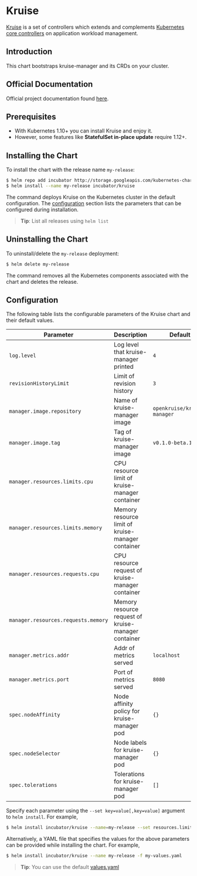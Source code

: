 # Kruise
[Kruise](https://openkruise.io) is a set of controllers which extends and complements 
[Kubernetes core controllers](https://kubernetes.io/docs/concepts/overview/what-is-kubernetes/)
on application workload management.

## Introduction
This chart bootstraps kruise-manager and its CRDs on your cluster.

## Official Documentation
Official project documentation found [here](https://github.com/openkruise/kruise/tree/master/docs).

## Prerequisites
- With Kubernetes 1.10+ you can install Kruise and enjoy it.
- However, some features like **StatefulSet in-place update** require 1.12+.

## Installing the Chart

To install the chart with the release name `my-release`:

```bash
$ helm repo add incubator http://storage.googleapis.com/kubernetes-charts-incubator
$ helm install --name my-release incubator/kruise
```

The command deploys Kruise on the Kubernetes cluster in the default configuration. 
The [configuration](#configuration) section lists the parameters that can be configured during installation.

> **Tip**: List all releases using `helm list`

## Uninstalling the Chart

To uninstall/delete the `my-release` deployment:

```bash
$ helm delete my-release
```

The command removes all the Kubernetes components associated with the chart and deletes the release.

## Configuration

The following table lists the configurable parameters of the Kruise chart and their default values.

| Parameter                                 | Description                                                        | Default                             |
|-------------------------------------------|--------------------------------------------------------------------|-------------------------------------|
| `log.level`                               | Log level that kruise-manager printed                              | `4`                                 |
| `revisionHistoryLimit`                    | Limit of revision history                                          | `3`                                 |
| `manager.image.repository`                | Name of kruise-manager image                                       | `openkruise/kruise-manager`         |
| `manager.image.tag`                       | Tag of kruise-manager image                                        | `v0.1.0-beta.1`                     |
| `manager.resources.limits.cpu`            | CPU resource limit of kruise-manager container                     |                                     |
| `manager.resources.limits.memory`         | Memory resource limit of kruise-manager container                  |                                     |
| `manager.resources.requests.cpu`          | CPU resource request of kruise-manager container                   |                                     |
| `manager.resources.requests.memory`       | Memory resource request of kruise-manager container                |                                     |
| `manager.metrics.addr`                    | Addr of metrics served                                             | `localhost`                         |
| `manager.metrics.port`                    | Port of metrics served                                             | `8080`                              |
| `spec.nodeAffinity`                       | Node affinity policy for kruise-manager pod                        | `{}`                                |
| `spec.nodeSelector`                       | Node labels for kruise-manager pod                                 | `{}`                                |
| `spec.tolerations`                        | Tolerations for kruise-manager pod                                 | `[]`                                |


Specify each parameter using the `--set key=value[,key=value]` argument to `helm install`. For example,

```bash
$ helm install incubator/kruise --name=my-release --set resources.limits.memory=1Gi
```

Alternatively, a YAML file that specifies the values for the above parameters can be provided while installing the chart. For example,

```bash
$ helm install incubator/kruise --name my-release -f my-values.yaml
```

> **Tip**: You can use the default [values.yaml](values.yaml)
